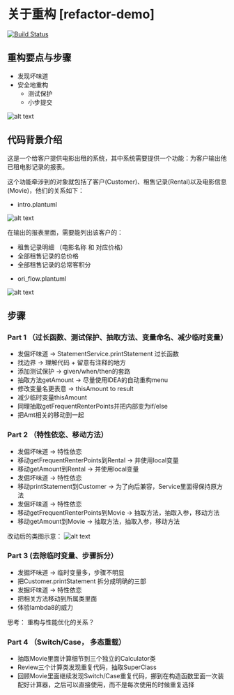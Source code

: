 # 关于重构 [refactor-demo]
[![Build Status](https://travis-ci.org/abigail830/refactor-demo.svg?branch=master)](https://travis-ci.org/abigail830/refactor-demo)

## 重构要点与步骤
* 发现坏味道
* 安全地重构
  * 测试保护
  * 小步提交
  
![alt text](http://www.plantuml.com/plantuml/png/SoWkIImgAStDuR9wkgVXQVz4QovTEuMdwtgUTKnusZN_HVFUfnFwhBdACp9pKXKqWFBF-cOysRtu-OB6ftFxdqxS_B9nigP2PZ5GQksCftDMm0NjDRcu51IidgxhVDgwucLxxxDvBTPWWGtzpzOkVTO_uSck9TPSgNafO9Evk8fByWku781ye5C0)

## 代码背景介绍

这是一个给客户提供电影出租的系统，其中系统需要提供一个功能：为客户输出他已租电影记录的报表。

这个功能牵涉到的对象就包括了客户(Customer)、租售记录(Rental)以及电影信息(Movie)，他们的关系如下：

* intro.plantuml

![alt text](http://www.plantuml.com/plantuml/png/TP9FgzD04C3l-oc6dDGIy7cqAkyHWmhn7HB4ewp9Fbb8DfBiAnGHUcXhYms8Vn14hFLWFKZiGIZQVfpkffxy2axIcDTBSyXCPd-J-Kt8SIff8i-Za139PSZWpujCV-g3oyweB-E4a9OLqZG5wpoLSSGIU4R0z6J2nHCGD6BuvF1Ktd2Pa3Iy1KaLon9vtZJVZpkSOIDUBHmekGzdND0Gk93WsdSUE2Skt8IhxGF8gVtmaMixzebd8tPq2BFktdDkk_QfXz2rDYcfnhNQhhqhbUpJXFlCYWEiNNZkbjY9cfKqH7ZVxmjeDoqn5bIDpMSnZWouOffWH5HqZVfDS1ty61CkKb9N6WvZDM6FQJmyt8n5sE2nf8EUQDIgzq1l8PlpIyrylqukevM89OF7iSG2qUCtAbke_8iUBOiF_UtFhofxztSzKSE1od-foK2__4vCAEPJzJRV_1uYKsbXLA-oOhvGhoURrL9_NglH--ti6x9wtDCVn_yftLlXELAO5FCVQZGiLjDjFYDC152Q44AECST_x1y0)


在输出的报表里面，需要能列出该客户的：
- 租售记录明细 （电影名称 和 对应价格）
- 全部租售记录的总价格
- 全部租售记录的总常客积分

* ori_flow.plantuml

![alt text](http://www.plantuml.com/plantuml/png/bLFFQnD15BxFN_6EAbH8YvSSfALTL8YbR10F7cJPl8I1oOxElWru4sqR5MCzI2j5srZKui543zgeQ_rdEhFhgV-2Bpy8QaEibzsPxttlUz_xs9sFAJ2Kr9KG94aX_6ostCug-5WDGj962C5lsGW8eKpyh6D4PJGD6Q8GDsOkda2X2BUCZ6YCdmcJc7GTpLaMEy6Ue524gZOGA0M6mK35KonC5FG7RKMe8LtL3ObY2FHBW_kWicAOlQWh-2-9fU1EtBzYvRJsmq25YM8KWhfE8XAHvhF2AWdx_MFsi6cRNxFztQDl1wwTvfrNMMVBRNwnwSPnkYtW7C0C-DwbQwK5du7yqu5x_uQvitRj_d7wc1lppslvZ-QiVVtEFdt2aEjkyBbm_W8pHltBtlMRlbVo5ieUQmm9SqE1eruhxnoEPKSDYvUlb9PyRxdy-qYM_6letEIX65MWlwJu_uYg1cydN1f4R5Qq_3ElNizszhBzhdsmFZafzi7k2ZPjzxFTsxM7MuKXdqsEEFRjFRVpmZtlkiqF77z-bqDuDjwfm7jaswjvzoLtsFMMVTGUAOptEkrQDIGm62UAG4OGav5HJOWAJlc0fnRdsG3_dBy0)




## 步骤
### Part 1 （过长函数、测试保护、抽取方法、变量命名、减少临时变量）

* 发倔坏味道 -> StatementService.printStatement 过长函数
* 找边界 -> 理解代码 + 留意有注释的地方
* 添加测试保护 -> given/when/then的套路
* 抽取方法getAmount -> 尽量使用IDEA的自动重构menu
* 修改变量名更表意 -> thisAmount to result
* 减少临时变量thisAmount
* 同理抽取getFrequentRenterPoints并把内部变为if/else
* 把Amt相关的移动到一起

### Part 2 （特性依恋、移动方法）

* 发倔坏味道 -> 特性依恋
* 移动getFrequentRenterPoints到Rental -> 并使用local变量
* 移动getAmount到Rental -> 并使用local变量
* 发倔坏味道 -> 特性依恋
* 移动printStatement到Customer -> 为了向后兼容，Service里面得保持原方法
* 发倔坏味道 -> 特性依恋
* 移动getFrequentRenterPoints到Movie -> 抽取方法，抽取入参，移动方法
* 移动getAmount到Movie -> 抽取方法，抽取入参，移动方法

改动后的类图示意：
![alt text](http://www.plantuml.com/plantuml/png/T99TI_im5CRlyoaElLh_fV2VbrR5KUiBr24jugLaRJOAQQB9wM28Tu9NVWK_ti1luMbJGXbk5tbvyikpvvpqqY8tsBMICMnG2lZv_Df_Vq0Xrhn2RHYBKicjXRIpg5jXu8r1NA9fr0OKRmNjyiRYMI4KSda1PfXxAM4GmKY-q8WbSXGjdS_2XBrxvtkzRGIvqY-oX3GLh1l59T0LABARntnHm3dyJuuWo-pfkSZoR55cXCsFOUdjNNvLPCkIe9E4zPGlP2WzSLBFKjnAfBeUDUSuk6m4kaeVD6tjhDTglhEzAEeGaf6jTRUI0Yek5wtk51w2qmOuGzU1UEW6j3HE0ark9fCmv5vragEuDkAre-C1CMEqy22BfyT4BeD_rs0UmByuXg3bQXUCeU0KAasBHbdc5C_Hx9vkmlYI_5ENmcofbrHSzFUduF-_6XSXfL8Q1Qmqai3sl-kS_BHtmzDrYvvrR7y-g-N5bcLFUwU-tzFpjAtrwRgTJtjQdtMluT9LUBvy_jCfwvxiQWEg0JiBI3-TqFjy-OQdatgUxDx-RC6UfntJNonS0LJxhBFXsPnEcAfd3Rk1ya1LGCRpvUkVThGztpt_nRg5NAbvAGeWbt1nSJa0sQ1C0W00)

### Part 3 (去除临时变量、步骤拆分）

* 发掘坏味道 -> 临时变量多，步骤不明显
* 把Customer.printStatement 拆分成明确的三部
* 发掘坏味道 -> 特性依恋
* 把相关方法移动到所属类里面
* 体验lambda8的威力

思考： 重构与性能优化的关系？

### Part 4 （Switch/Case， 多态重载）
* 抽取Movie里面计算细节到三个独立的Calculator类
* Review三个计算类发现重复代码，抽取SuperClass
* 回顾Movie里面继续发现Switch/Case重复代码，挪到在构造函数里面一次装配好计算器，之后可以直接使用，而不是每次使用的时候重复选择

